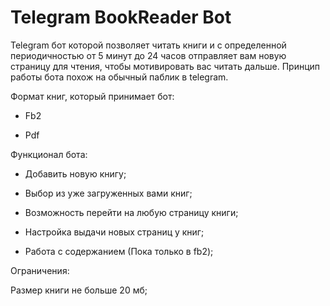 # Telegram BookReader Bot

Telegram бот которой позволяет читать книги и с определенной периодичностью от 5 минут до 24 часов отправляет вам новую страницу для чтения, чтобы мотивировать вас читать дальше.
Принцип работы бота похож на обычный паблик в telegram.

Формат книг, который принимает бот:

* Fb2

* Pdf

Функционал бота:

* Добавить новую книгу;

* Выбор из уже загруженных вами книг;

* Возможность перейти на любую страницу книги;

* Настройка выдачи новых страниц у книг;

* Работа с содержанием (Пока только в fb2);

Ограничения:

Размер книги не больше 20 мб;

